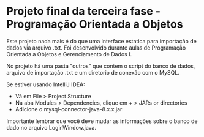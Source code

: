 # Projeto final da terceira fase - Programação Orientada a Objetos

Este projeto nada mais é do que uma interface estatica para importação de dados via arquivo .txt. Foi desenvolvido durante  aulas de Programação Orientada a Objetos e Gerenciamento de Dados I.

No projeto há uma pasta "outros" que contem o script do banco de dados, arquivo de importação .txt e um diretorio de conexão com o MySQL.

Se estiver usando IntelliJ IDEA:
* Vá em File > Project Structure
* Na aba Modules > Dependencies, clique em + > JARs or directories
* Adicione o mysql-connector-java-8.x.x.jar

Importante lembrar que você deve mudar as informações sobre o banco de dado no arquivo LoginWindow.java.
